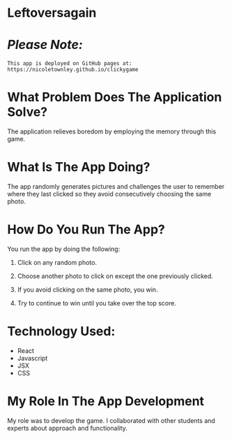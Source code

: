 # **Leftoversagain**

# *Please Note:*
    This app is deployed on GitHub pages at: https://nicoletownley.github.io/clickygame

# **__What Problem Does The Application Solve?__**  
The application relieves boredom by employing the memory through this game.

# **__What Is The App Doing?__** 
The app randomly generates pictures and challenges the user to remember where they last clicked so they avoid consecutively choosing the same photo.

# **__How Do You Run The App?__** 
You run the app by doing the following:

1. Click on any random photo.

2. Choose another photo to click on except the one previously clicked.
 
3. If you avoid clicking on the same photo, you win.
   
4. Try to continue to win until you take over the top score.


 

# **__Technology Used:__**
* React
* Javascript
* JSX
* CSS

# **__My Role In The App Development__**
 My role was to develop the game. I collaborated with other students and experts about approach and functionality.
